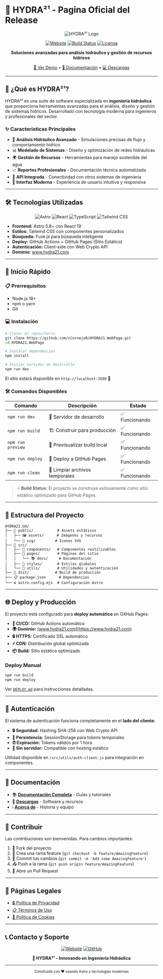 # 🌊 HYDRA²¹ - Pagina Oficial del Release

<div align="center">

![HYDRA²¹ Logo](https://img.shields.io/badge/HYDRA²¹-Ingeniería%20Hidráulica-0ea5e9?style=for-the-badge&logo=water&logoColor=white)

[![Website](https://img.shields.io/badge/🌐%20Website-www.hydra21.com-0ea5e9?style=for-the-badge)](https://www.hydra21.com)
[![Build Status](https://img.shields.io/github/actions/workflow/status/cCornejoR/HYDRA21.WebPage/deploy.yml?style=for-the-badge&label=Deploy)](https://github.com/cCornejoR/HYDRA21.WebPage/actions)
[![License](https://img.shields.io/badge/License-MIT-green?style=for-the-badge)](LICENSE)

**Soluciones avanzadas para análisis hidráulico y gestión de recursos hídricos**

[🚀 Ver Demo](https://www.hydra21.com) • [📖 Documentación](https://www.hydra21.com/docs) • [💻 Descargas](https://www.hydra21.com/descargas)

</div>

---

## 🎯 ¿Qué es HYDRA²¹?

HYDRA²¹ es una suite de software especializada en **ingeniería hidráulica** que proporciona herramientas avanzadas para el análisis, diseño y gestión de sistemas hídricos. Desarrollado con tecnología moderna para ingenieros y profesionales del sector.

### ✨ Características Principales

- 🔬 **Análisis Hidráulico Avanzado** - Simulaciones precisas de flujo y comportamiento hídrico
- 📊 **Modelado de Sistemas** - Diseño y optimización de redes hidráulicas
- 🌍 **Gestión de Recursos** - Herramientas para manejo sostenible del agua
- 📈 **Reportes Profesionales** - Documentación técnica automatizada
- 🔗 **API Integrada** - Conectividad con otros sistemas de ingeniería
- 📱 **Interfaz Moderna** - Experiencia de usuario intuitiva y responsiva

---

## 🛠️ Tecnologías Utilizadas

<div align="center">

![Astro](https://img.shields.io/badge/Astro-FF5F00?style=for-the-badge&logo=astro&logoColor=white)
![React](https://img.shields.io/badge/React-20232A?style=for-the-badge&logo=react&logoColor=61DAFB)
![TypeScript](https://img.shields.io/badge/TypeScript-007ACC?style=for-the-badge&logo=typescript&logoColor=white)
![Tailwind CSS](https://img.shields.io/badge/Tailwind_CSS-38B2AC?style=for-the-badge&logo=tailwind-css&logoColor=white)

</div>

- **Frontend:** Astro 5.8+ con React 19
- **Estilos:** Tailwind CSS con componentes personalizados
- **Búsqueda:** Fuse.js para búsqueda inteligente
- **Deploy:** GitHub Actions + GitHub Pages (Sitio Estático)
- **Autenticación:** Client-side con Web Crypto API
- **Dominio:** www.hydra21.com

---

## 🚀 Inicio Rápido

### 📋 Prerrequisitos

- Node.js 18+
- npm o yarn
- Git

### 💻 Instalación

```bash
# Clonar el repositorio
git clone https://github.com/cCornejoR/HYDRA21.WebPage.git
cd HYDRA21.WebPage

# Instalar dependencias
npm install

# Iniciar servidor de desarrollo
npm run dev
```

El sitio estará disponible en `http://localhost:3500` 🎉

### 🛠️ Comandos Disponibles

| Comando           | Descripción                    | Estado         |
| ----------------- | ------------------------------ | -------------- |
| `npm run dev`     | 🔧 Servidor de desarrollo      | ✅ Funcionando |
| `npm run build`   | 🏗️ Construir para producción   | ✅ Funcionando |
| `npm run preview` | 👀 Previsualizar build local   | ✅ Funcionando |
| `npm run deploy`  | 🚀 Deploy a GitHub Pages       | ✅ Funcionando |
| `npm run clean`   | 🧹 Limpiar archivos temporales | ✅ Funcionando |

> ⚡ **Build Status:** El proyecto se construye exitosamente como sitio estático optimizado para GitHub Pages.

---

## 📁 Estructura del Proyecto

```
HYDRA21.GH/
├── 📂 public/           # Assets estáticos
│   ├── 🖼️ assets/      # Imágenes y recursos
│   └── 🎨 svg/         # Iconos SVG
├── 📂 src/
│   ├── 🧩 components/   # Componentes reutilizables
│   ├── 📄 pages/        # Páginas del sitio
│   │   └── 📚 docs/     # Documentación
│   ├── 🎨 styles/       # Estilos globales
│   └── 🔧 utils/        # Utilidades y autenticación
├── 📂 dist/            # Build de producción
├── 📋 package.json      # Dependencias
└── ⚙️ astro.config.mjs  # Configuración Astro
```

---

## 🌐 Deploy y Producción

El proyecto está configurado para **deploy automático** en GitHub Pages:

- **🔄 CI/CD:** GitHub Actions automático
- **🌍 Dominio:** [www.hydra21.com](https://www.hydra21.com)
- **🔒 HTTPS:** Certificado SSL automático
- **⚡ CDN:** Distribución global optimizada
- **📦 Build:** Sitio estático optimizado

### Deploy Manual

```bash
npm run build
npm run deploy
```

Ver [`DEPLOY.md`](DEPLOY.md) para instrucciones detalladas.

---

## 🔐 Autenticación

El sistema de autenticación funciona completamente en el **lado del cliente**:

- **🔒 Seguridad:** Hashing SHA-256 con Web Crypto API
- **💾 Persistencia:** SessionStorage para tokens temporales
- **⏰ Expiración:** Tokens válidos por 1 hora
- **🚫 Sin servidor:** Compatible con hosting estático

Utilidad disponible en `/src/utils/auth-client.js` para integración en componentes.

---

## 📖 Documentación

- 📚 **[Documentación Completa](https://www.hydra21.com/docs)** - Guías y tutoriales
- 💾 **[Descargas](https://www.hydra21.com/descargas)** - Software y recursos
- ℹ️ **[Acerca de](https://www.hydra21.com/about)** - Historia y equipo

---

## 🤝 Contribuir

Las contribuciones son bienvenidas. Para cambios importantes:

1. 🍴 Fork del proyecto
2. 🌟 Crea una rama feature (`git checkout -b feature/AmazingFeature`)
3. 💾 Commit tus cambios (`git commit -m 'Add some AmazingFeature'`)
4. 📤 Push a la rama (`git push origin feature/AmazingFeature`)
5. 🔄 Abre un Pull Request

---

## 📄 Páginas Legales

- [🔒 Política de Privacidad](https://www.hydra21.com/privacidad)
- [📋 Términos de Uso](https://www.hydra21.com/terminos)
- [🍪 Política de Cookies](https://www.hydra21.com/cookies)

---

## 📞 Contacto y Soporte

<div align="center">

[![Website](https://img.shields.io/badge/🌐%20Sitio%20Web-www.hydra21.com-0ea5e9?style=for-the-badge)](https://www.hydra21.com)
[![GitHub](https://img.shields.io/badge/📂%20GitHub-cCornejoR-black?style=for-the-badge&logo=github)](https://github.com/cCornejoR)

**🌊 HYDRA²¹ - Innovando en Ingeniería Hidráulica**

</div>

---

<div align="center">
  <sub>Construido con ❤️ usando Astro y tecnologías modernas</sub>
</div>
